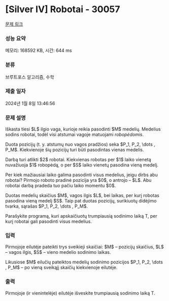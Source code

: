 # [Silver IV] Robotai - 30057 

[문제 링크](https://www.acmicpc.net/problem/30057) 

### 성능 요약

메모리: 168592 KB, 시간: 644 ms

### 분류

브루트포스 알고리즘, 수학

### 제출 일자

2024년 1월 8일 13:46:56

### 문제 설명

<p>Iškasta tiesi $L$ ilgio vaga, kurioje reikia pasodinti $M$ medelių. Medelius sodins robotai, todėl visi atstumai vagoje matuojami <em>robopėdomis</em>.</p>

<p>Duota pozicijų (t. y. atstumų nuo vagos pradžios) seka $P_1, P_2, \dots , P_M$. Kiekvienoje šių pozicijų turi būti pasodintas vienas medelis.</p>

<p>Darbą turi atlikti $2$ robotai. Kiekvienas robotas per $1$ laiko vienetą nuvažiuoja $1$ robopėdą, o per $S$ laiko vienetų pasodina vieną medelį.</p>

<p>Per kiek mažiausiai laiko galima pasodinti visus medelius, jeigu dirbs abu robotai? Pirmojo roboto pradinė pozicija yra $0$, o antrojo – $L$. Abu robotai darbą pradeda tuo pačiu laiko momentu $0$.</p>

<p>Duotas medelių skaičius $M$, vagos ilgis $L$, bei laikas, per kurį robotas pasodina vieną medelį $S$. Taip pat duotas pozicijų, surikiuotų didėjimo tvarka, sąrašas $P_1, P_2, \dots , P_M$.</p>

<p>Parašykite programą, kuri apskaičiuotų trumpiausią sodinimo laiką T, per kurį robotai gali pasodinti visus medelius.</p>

### 입력 

 <p>Pirmojoje eilutėje pateikti trys sveikieji skaičiai: $M$ – pozicijų skaičius, $L$ – vagos ilgis, $S$ – vieno medelio sodinimo laikas.</p>

<p>Likusiose $M$ eilučių pateiktos medelių sodinimo pozicijos $P_1, P_2, \dots , P_M$ – po vieną sveikąjį skaičių kiekvienoje eilutėje.</p>

### 출력 

 <p>Pirmojoje (ir vienintelėje) eilutėje išveskite trumpiausią sodinimo laiką T.</p>

